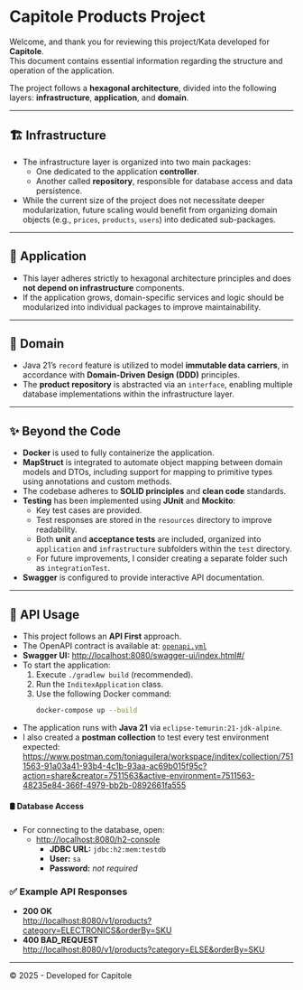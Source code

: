 # Capitole Products Project

Welcome, and thank you for reviewing this project/Kata developed for **Capitole**.  
This document contains essential information regarding the structure and operation of the application.

The project follows a **hexagonal architecture**, divided into the following layers: **infrastructure**,
**application**, and **domain**.

---

## 🏗️ Infrastructure

- The infrastructure layer is organized into two main packages:
    - One dedicated to the application **controller**.
    - Another called **repository**, responsible for database access and data persistence.
- While the current size of the project does not necessitate deeper modularization, future scaling would benefit from
  organizing domain objects (e.g., `prices`, `products`, `users`) into dedicated sub-packages.

---

## 🚆 Application

- This layer adheres strictly to hexagonal architecture principles and does **not depend on infrastructure** components.
- If the application grows, domain-specific services and logic should be modularized into individual packages to improve
  maintainability.

---

## 🧬 Domain

- Java 21’s `record` feature is utilized to model **immutable data carriers**, in accordance with **Domain-Driven
  Design (DDD)** principles.
- The **product repository** is abstracted via an `interface`, enabling multiple database implementations within the
  infrastructure layer.

---

## ✨ Beyond the Code

- **Docker** is used to fully containerize the application.
- **MapStruct** is integrated to automate object mapping between domain models and DTOs, including support for mapping
  to primitive types using annotations and custom methods.
- The codebase adheres to **SOLID principles** and **clean code** standards.
- **Testing** has been implemented using **JUnit** and **Mockito**:
    - Key test cases are provided.
    - Test responses are stored in the `resources` directory to improve readability.
    - Both **unit** and **acceptance tests** are included, organized into `application` and `infrastructure` subfolders
      within the `test` directory.
    - For future improvements, I consider creating a separate folder such as `integrationTest`.
- **Swagger** is configured to provide interactive API documentation.

---

## 🚀 API Usage

- This project follows an **API First** approach.
- The OpenAPI contract is available at: [`openapi.yml`](src/main/resources/openapi.yml)
- **Swagger UI:** [http://localhost:8080/swagger-ui/index.html#/](http://localhost:8080/swagger-ui/index.html#/)
- To start the application:
    1. Execute `./gradlew build` (recommended).
    2. Run the `InditexApplication` class.
    3. Use the following Docker command:
       ```bash
       docker-compose up --build
       ```
- The application runs with **Java 21** via `eclipse-temurin:21-jdk-alpine`.
- I also created a **postman collection** to test every test environment
  expected: https://www.postman.com/toniaguilera/workspace/inditex/collection/7511563-91a03a41-93b4-4c1b-93aa-ac69b015f95c?action=share&creator=7511563&active-environment=7511563-48235e84-366f-4979-bb2b-0892661fa555

#### 🛢️ Database Access

- For connecting to the database, open:
    - [http://localhost:8080/h2-console](http://localhost:8080/h2-console)
        - **JDBC URL:** `jdbc:h2:mem:testdb`
        - **User:** `sa`
        - **Password:** _not required_

### ✅ Example API Responses

- **200 OK**  
  [http://localhost:8080/v1/products?category=ELECTRONICS&orderBy=SKU](http://localhost:8080/v1/prices?applicationDate=2020-06-14T15%3A00%3A00&productId=35455&brandId=1)
- **400 BAD_REQUEST**  
  [http://localhost:8080/v1/products?category=ELSE&orderBy=SKU](http://localhost:8080/v1/prices?applicationDate=2020-06-14T15%3A00%3A00&productId=aab&brandId=1)

---

© 2025 - Developed for Capitole
